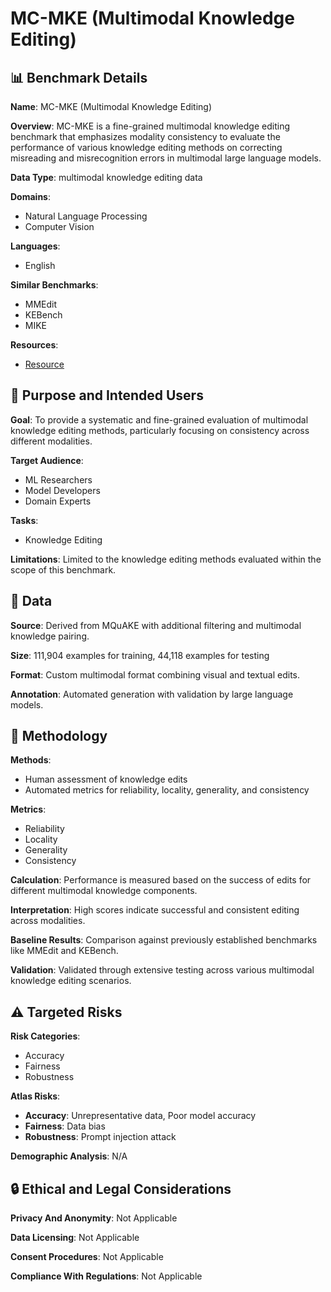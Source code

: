 # MC-MKE (Multimodal Knowledge Editing)

## 📊 Benchmark Details

**Name**: MC-MKE (Multimodal Knowledge Editing)

**Overview**: MC-MKE is a fine-grained multimodal knowledge editing benchmark that emphasizes modality consistency to evaluate the performance of various knowledge editing methods on correcting misreading and misrecognition errors in multimodal large language models.

**Data Type**: multimodal knowledge editing data

**Domains**:
- Natural Language Processing
- Computer Vision

**Languages**:
- English

**Similar Benchmarks**:
- MMEdit
- KEBench
- MIKE

**Resources**:
- [Resource](https://arxiv.org/abs/2406.13219)

## 🎯 Purpose and Intended Users

**Goal**: To provide a systematic and fine-grained evaluation of multimodal knowledge editing methods, particularly focusing on consistency across different modalities.

**Target Audience**:
- ML Researchers
- Model Developers
- Domain Experts

**Tasks**:
- Knowledge Editing

**Limitations**: Limited to the knowledge editing methods evaluated within the scope of this benchmark.

## 💾 Data

**Source**: Derived from MQuAKE with additional filtering and multimodal knowledge pairing.

**Size**: 111,904 examples for training, 44,118 examples for testing

**Format**: Custom multimodal format combining visual and textual edits.

**Annotation**: Automated generation with validation by large language models.

## 🔬 Methodology

**Methods**:
- Human assessment of knowledge edits
- Automated metrics for reliability, locality, generality, and consistency

**Metrics**:
- Reliability
- Locality
- Generality
- Consistency

**Calculation**: Performance is measured based on the success of edits for different multimodal knowledge components.

**Interpretation**: High scores indicate successful and consistent editing across modalities.

**Baseline Results**: Comparison against previously established benchmarks like MMEdit and KEBench.

**Validation**: Validated through extensive testing across various multimodal knowledge editing scenarios.

## ⚠️ Targeted Risks

**Risk Categories**:
- Accuracy
- Fairness
- Robustness

**Atlas Risks**:
- **Accuracy**: Unrepresentative data, Poor model accuracy
- **Fairness**: Data bias
- **Robustness**: Prompt injection attack

**Demographic Analysis**: N/A

## 🔒 Ethical and Legal Considerations

**Privacy And Anonymity**: Not Applicable

**Data Licensing**: Not Applicable

**Consent Procedures**: Not Applicable

**Compliance With Regulations**: Not Applicable
